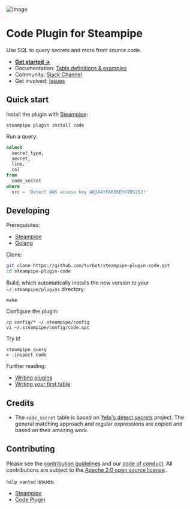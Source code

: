 ![image](https://hub.steampipe.io/images/plugins/turbot/code-social-graphic.png)

# Code Plugin for Steampipe

Use SQL to query secrets and more from source code.

- **[Get started →](https://hub.steampipe.io/plugins/turbot/code)**
- Documentation: [Table definitions & examples](https://hub.steampipe.io/plugins/turbot/code/tables)
- Community: [Slack Channel](https://join.slack.com/t/steampipe/shared_invite/zt-oij778tv-lYyRTWOTMQYBVAbtPSWs3g)
- Get involved: [Issues](https://github.com/turbot/steampipe-plugin-code/issues)

## Quick start

Install the plugin with [Steampipe](https://steampipe.io):

```shell
steampipe plugin install code
```

Run a query:

```sql
select
  secret_type,
  secret,
  line,
  col
from
  code_secret
where
  src = 'Detect AWS access key AKIA4YFAKEKEYXTDS252!'
```

## Developing

Prerequisites:

- [Steampipe](https://steampipe.io/downloads)
- [Golang](https://golang.org/doc/install)

Clone:

```sh
git clone https://github.com/turbot/steampipe-plugin-code.git
cd steampipe-plugin-code
```

Build, which automatically installs the new version to your `~/.steampipe/plugins` directory:

```
make
```

Configure the plugin:

```
cp config/* ~/.steampipe/config
vi ~/.steampipe/config/code.spc
```

Try it!

```
steampipe query
> .inspect code
```

Further reading:

- [Writing plugins](https://steampipe.io/docs/develop/writing-plugins)
- [Writing your first table](https://steampipe.io/docs/develop/writing-your-first-table)


## Credits

* The `code_secret` table is based on [Yelp's detect secrets](https://github.com/Yelp/detect-secrets)
  project. The general matching approach and regular expressions are copied and
  based on their amazing work.


## Contributing

Please see the [contribution guidelines](https://github.com/turbot/steampipe/blob/main/CONTRIBUTING.md) and our [code of conduct](https://github.com/turbot/steampipe/blob/main/CODE_OF_CONDUCT.md). All contributions are subject to the [Apache 2.0 open source license](https://github.com/turbot/steampipe-plugin-code/blob/main/LICENSE).

`help wanted` issues:

- [Steampipe](https://github.com/turbot/steampipe/labels/help%20wanted)
- [Code Plugin](https://github.com/turbot/steampipe-plugin-code/labels/help%20wanted)
